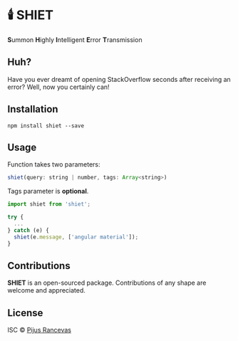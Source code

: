 # 🕯️ SHIET

****S****ummon
****H****ighly
****I****ntelligent
****E****rror
****T****ransmission

## Huh?
Have you ever dreamt of opening StackOverflow seconds after receiving an error?
Well, now you certainly can!

## Installation

```
npm install shiet --save
```

## Usage
Function takes two parameters:

```javascript
shiet(query: string | number, tags: Array<string>)
```

Tags parameter is ****optional****.

```javascript
import shiet from 'shiet';

try {
  ...
} catch (e) {
  shiet(e.message, ['angular material']);
}

```

## Contributions

****SHIET**** is an open-sourced package. Contributions of any shape
are welcome and appreciated.

## License

ISC © [Pijus Rancevas](https://github.com/pijus-r)
